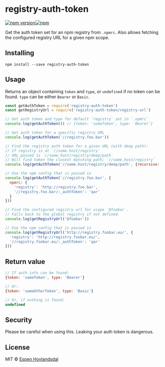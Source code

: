 # registry-auth-token

[![npm version](http://img.shields.io/npm/v/registry-auth-token.svg?style=flat-square)](https://www.npmjs.com/package/registry-auth-token)[![npm](https://img.shields.io/npm/dm/registry-auth-token?style=flat-square)](https://www.npmjs.com/package/registry-auth-token)

Get the auth token set for an npm registry from `.npmrc`. Also allows fetching the configured registry URL for a given npm scope.

## Installing

```
npm install --save registry-auth-token
```

## Usage

Returns an object containing `token` and `type`, or `undefined` if no token can be found. `type` can be either `Bearer` or `Basic`.

```js
const getAuthToken = require('registry-auth-token')
const getRegistryUrl = require('registry-auth-token/registry-url')

// Get auth token and type for default `registry` set in `.npmrc`
console.log(getAuthToken()) // {token: 'someToken', type: 'Bearer'}

// Get auth token for a specific registry URL
console.log(getAuthToken('//registry.foo.bar'))

// Find the registry auth token for a given URL (with deep path):
// If registry is at `//some.host/registry`
// URL passed is `//some.host/registry/deep/path`
// Will find token the closest matching path; `//some.host/registry`
console.log(getAuthToken('//some.host/registry/deep/path', {recursive: true}))

// Use the npm config that is passed in
console.log(getAuthToken('//registry.foo.bar', {
  npmrc: {
    'registry': 'http://registry.foo.bar',
    '//registry.foo.bar/:_authToken': 'qar'
  }
}))

// Find the configured registry url for scope `@foobar`.
// Falls back to the global registry if not defined.
console.log(getRegistryUrl('@foobar'))

// Use the npm config that is passed in
console.log(getRegistryUrl('http://registry.foobar.eu/', {
  'registry': 'http://registry.foobar.eu/',
  '//registry.foobar.eu/:_authToken': 'qar'
}))
```

## Return value

```js
// If auth info can be found:
{token: 'someToken', type: 'Bearer'}

// Or:
{token: 'someOtherToken', type: 'Basic'}

// Or, if nothing is found:
undefined
```

## Security

Please be careful when using this. Leaking your auth token is dangerous.

## License

MIT © [Espen Hovlandsdal](https://espen.codes/)
